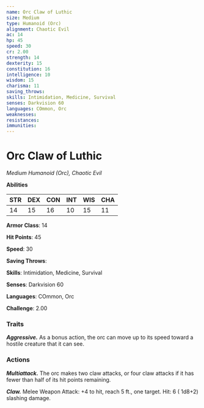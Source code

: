 ```yaml
---
name: Orc Claw of Luthic
size: Medium
type: Humanoid (Orc)
alignment: Chaotic Evil
ac: 14
hp: 45
speed: 30
cr: 2.00
strength: 14
dexterity: 15
constitution: 16
intelligence: 10
wisdom: 15
charisma: 11
saving_throws: 
skills: Intimidation, Medicine, Survival
senses: Darkvision 60
languages: COmmon, Orc
weaknesses:
resistances:
immunities:
---
```


# Orc Claw of Luthic

*Medium Humanoid (Orc), Chaotic Evil*

**Abilities**

| STR | DEX | CON | INT | WIS | CHA |
| --- | --- | --- | --- | --- | --- |
| 14 | 15 | 16 | 10 | 15 | 11 |

**Armor Class**: 14

**Hit Points**: 45

**Speed**: 30

**Saving Throws**: 

**Skills**: Intimidation, Medicine, Survival

**Senses**: Darkvision 60

**Languages**: COmmon, Orc

**Challenge**: 2.00


### Traits
***Aggressive.*** As a bonus action, the orc can move up to its speed toward a hostile creature that it can see.


### Actions
***Multiattack.*** The orc makes two claw attacks, or four claw attacks if it has fewer than half of its hit points remaining.

***Claw.*** Melee Weapon Attack:  +4 to hit, reach 5 ft., one target. Hit: 6 ( 1d8+2) slashing damage.

